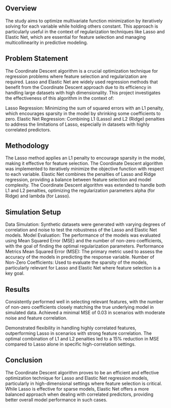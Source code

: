 ## Overview
The study aims to optimize multivariate function minimization by iteratively solving for each variable while holding others constant. This approach is particularly useful in the context of regularization techniques like Lasso and Elastic Net, which are essential for feature selection and managing multicollinearity in predictive modeling.

## Problem Statement
The Coordinate Descent algorithm is a crucial optimization technique for regression problems where feature selection and regularization are required. Lasso and Elastic Net are widely used regression methods that benefit from the Coordinate Descent approach due to its efficiency in handling large datasets with high dimensionality. This project investigates the effectiveness of this algorithm in the context of:

Lasso Regression: Minimizing the sum of squared errors with an L1 penalty, which encourages sparsity in the model by shrinking some coefficients to zero.
Elastic Net Regression: Combining L1 (Lasso) and L2 (Ridge) penalties to address the limitations of Lasso, especially in datasets with highly correlated predictors.
## Methodology


The Lasso method applies an L1 penalty to encourage sparsity in the model, making it effective for feature selection.
The Coordinate Descent algorithm was implemented to iteratively minimize the objective function with respect to each variable.
Elastic Net combines the penalties of Lasso and Ridge regression, providing a balance between feature selection and model complexity.
The Coordinate Descent algorithm was extended to handle both L1 and L2 penalties, optimizing the regularization parameters alpha (for Ridge) and lambda (for Lasso).
## Simulation Setup
Data Simulation: Synthetic datasets were generated with varying degrees of correlation and noise to test the robustness of the Lasso and Elastic Net models.
Model Evaluation: The performance of the models was evaluated using Mean Squared Error (MSE) and the number of non-zero coefficients, with the goal of finding the optimal regularization parameters.
Performance Metrics
Mean Squared Error (MSE): The primary metric used to assess the accuracy of the models in predicting the response variable.
Number of Non-Zero Coefficients: Used to evaluate the sparsity of the models, particularly relevant for Lasso and Elastic Net where feature selection is a key goal.
## Results

Consistently performed well in selecting relevant features, with the number of non-zero coefficients closely matching the true underlying model in simulated data.
Achieved a minimal MSE of 0.03 in scenarios with moderate noise and feature correlation.

Demonstrated flexibility in handling highly correlated features, outperforming Lasso in scenarios with strong feature correlation.
The optimal combination of L1 and L2 penalties led to a 15% reduction in MSE compared to Lasso alone in specific high-correlation settings.
## Conclusion
The Coordinate Descent algorithm proves to be an efficient and effective optimization technique for Lasso and Elastic Net regression models, particularly in high-dimensional settings where feature selection is critical. While Lasso is effective for sparse models, Elastic Net offers a more balanced approach when dealing with correlated predictors, providing better overall model performance in such cases.
